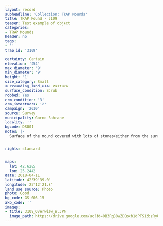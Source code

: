 ```yaml
---
layout: record
subheadline: 'Collection: TRAP Mounds'
title: TRAP Mound - 3109
teaser: Test example of object
categories:
- TRAP Mounds
header: no
tags:
- ''
trap_id: '3109'

certainty: Certain
elevation: '454'
max_diameter: '9'
min_diameter: '9'
height: '1'
size_category: Small
surrounding_land_use: Pasture
surface_condition: Scrub
robbed: Yes
crm_condition: '3'
crm_intactness: '2'
campaign: '2010'
source: Survey
municipality: Gorno Sahrane
locality: ''
bgcode: DS001
notes: |-
  Surface of the mound covered with lots of stones/either from the surrounding pasture or from the mound.


rights: standard


maps:
  lat: 42.6285
  lon: 25.2442
date: 2018-04-11
latitude: 42°39'39.0"
longitude: 25°12'21.8"
land_use_source: Photo
photo: Good
bg_code: GS 006-15
akb_code: ''
images:
- title: 3109_Overwiew_W.JPG
  image_path: https://drive.google.com/uc?id=0B3Rg88wZDQscb1dPTS12bzRyUkE
---
```

